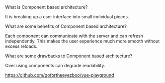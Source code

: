 What is Component based architecture?

It is breaking up a user interface into small individual pieces.

What are some benefits of Component based architecture?

Each component can communicate with the server and can refresh independently. This makes the user experience much more smooth without excess reloads.

What are some drawbacks to Component based architecture?

Over using components can degrade readability.

https://github.com/gofortheeyezboo/vue-playground